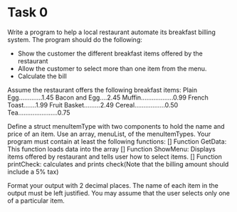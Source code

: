 # Task 0
Write a program to help a local restaurant automate its breakfast billing system. The program should do the following:
* Show the customer the different breakfast items offered by the restaurant
* Allow the customer to select more than one item from the menu.
* Calculate the bill

Assume the restaurant offers the following breakfast items:
Plain Egg.............1.45
Bacon and Egg....2.45
Muffin..................0.99
French Toast.......1.99
Fruit Basket.........2.49
Cereal.................0.50
Tea......................0.75

Define a struct menuItemType with two components to hold the name and price of an item. Use an array, menuList, of the menuItemTypes. Your program must contain at least the following functions:
[] Function GetData: This function loads data into the array
[] Function ShowMenu: Displays items offered by restaurant and tells user how to select items.
[] Function printCheck: calculates and prints check(Note that the billing amount should include a 5% tax)

Format your output with 2 decimal places. The name of each item in the output must be left justified. You may assume that the user selects only one of a particular item.

